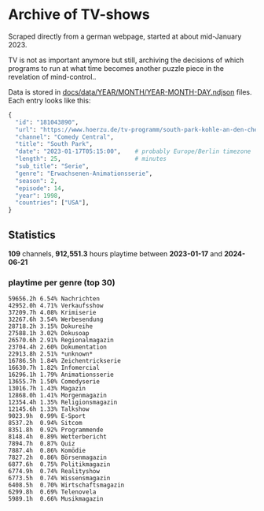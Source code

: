 # Archive of TV-shows

Scraped directly from a german webpage, started at about mid-January 2023.

TV is not as important anymore but still, archiving the decisions of which programs to run at what time
becomes another puzzle piece in the revelation of mind-control.. 

Data is stored in [docs/data/YEAR/MONTH/YEAR-MONTH-DAY.ndjson](docs/data/) files. 
Each entry looks like this:

```python
{
  "id": "181043890", 
  "url": "https://www.hoerzu.de/tv-programm/south-park-kohle-an-den-chefkoch/bid_181043890/", 
  "channel": "Comedy Central", 
  "title": "South Park", 
  "date": "2023-01-17T05:15:00",    # probably Europe/Berlin timezone 
  "length": 25,                     # minutes 
  "sub_title": "Serie", 
  "genre": "Erwachsenen-Animationsserie", 
  "season": 2, 
  "episode": 14, 
  "year": 1998, 
  "countries": ["USA"],
}
```

## Statistics

**109** channels, **912,551.3** hours playtime between **2023-01-17** and **2024-06-21**


### playtime per genre (top 30)

    59656.2h 6.54% Nachrichten
    42952.0h 4.71% Verkaufsshow
    37209.7h 4.08% Krimiserie
    32267.6h 3.54% Werbesendung
    28718.2h 3.15% Dokureihe
    27588.1h 3.02% Dokusoap
    26570.6h 2.91% Regionalmagazin
    23704.4h 2.60% Dokumentation
    22913.8h 2.51% *unknown*
    16786.5h 1.84% Zeichentrickserie
    16630.7h 1.82% Infomercial
    16296.1h 1.79% Animationsserie
    13655.7h 1.50% Comedyserie
    13016.7h 1.43% Magazin
    12868.0h 1.41% Morgenmagazin
    12354.4h 1.35% Religionsmagazin
    12145.6h 1.33% Talkshow
    9023.9h  0.99% E-Sport
    8537.2h  0.94% Sitcom
    8351.8h  0.92% Programmende
    8148.4h  0.89% Wetterbericht
    7894.7h  0.87% Quiz
    7887.4h  0.86% Komödie
    7827.2h  0.86% Börsenmagazin
    6877.6h  0.75% Politikmagazin
    6774.9h  0.74% Realityshow
    6773.5h  0.74% Wissensmagazin
    6408.5h  0.70% Wirtschaftsmagazin
    6299.8h  0.69% Telenovela
    5989.1h  0.66% Musikmagazin
